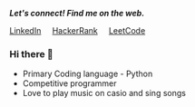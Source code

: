 <p align="left">
  <b><i>Let's connect! Find me on the web.</i></b>
  
 [LinkedIn](https://www.linkedin.com/in/johns-jijo-sabu-586858143/ "Linkedin") &nbsp; &nbsp;
 [HackerRank](https://www.hackerrank.com/jijojohns12_5 "hackerrank") &nbsp; &nbsp;
 [LeetCode](https://leetcode.com/user9539Vg/ "leetcode")

  ### Hi there 👋

- Primary Coding language - Python
- Competitive programmer
- Love to play music on casio and sing songs
